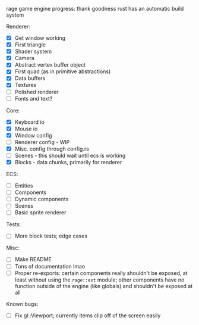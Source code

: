 rage game engine progress:
thank goodness rust has an automatic build system

Renderer:
- [x] Get window working
- [x] First triangle
- [x] Shader system
- [x] Camera
- [x] Abstract vertex buffer object
- [x] First quad (as in primitive abstractions)
- [x] Data buffers
- [x] Textures
- [ ] Polished renderer
- [ ] Fonts and text?

Core:
- [x] Keyboard io
- [x] Mouse io
- [x] Window config
- [ ] Renderer config - WIP
- [x] Misc. config through config.rs
- [ ] Scenes - this should wait until ecs is working
- [x] Blocks - data chunks, primarily for renderer

ECS:
- [ ] Entities
- [ ] Components
- [ ] Dynamic components
- [ ] Scenes
- [ ] Basic sprite renderer

Tests:
- [ ] More block tests; edge cases

Misc:
- [ ] Make README
- [ ] Tons of documentation lmao
- [ ] Proper re-exports: certain components really shouldn't be exposed, at least without using the `rage::ext` module; other components have no function outside of the engine (like globals) and shouldn't be exposed at all

Known bugs:
- [ ] Fix gl::Viewport; currently items clip off of the screen easily

